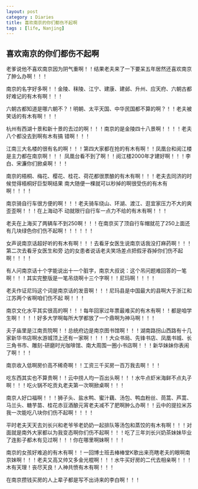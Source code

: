 ```yaml
---
layout: post
category : Diaries
title: 喜欢南京的你们都伤不起啊
tags : [life, Nanjing]
---
```


## 喜欢南京的你们都伤不起啊 ##

老爹说他不喜欢南京因为阴气重啊！！结果老夫来了一下要呆五年居然还喜欢南京了肿么办啊！！！

南京的名字好多啊！！金陵、秣陵、江宁、建康、建邺、升州、应天府、六朝古都好难记的有木有啊！！！

六朝古都知道是哪六朝不？！明朝、太平天国、中华民国都不算的啊？！！老夫被笑话的有木有啊！！！

杭州有西湖十景和新十景的去过的啊！！！南京的是金陵四十八景啊！！！！老夫八个都没去到啊有木有搞
错啊！！！

江南三大名楼的很有名的啊！！！第四大家都在抢的有木有啊！！凤凰台和阅江楼是主力都在南京啊！！！
凤凰台看不到了啊！！阅江楼2000年才建好啊！！！李白、宋濂你们掀桌啊！！！

南京的梧桐、梅花、樱花、桂花、荷花都很票酿的有木有啊！！！老夫去同济的时候觉得梧桐好巨型啊结果
南大随便一棵就可以秒掉的啊很受伤的有木有啊！！！！

南京骑自行车很方便的啊！！！老夫骑车绕山、环湖、渡江、逛宜家压力不大的爽歪歪啊！！！在上海动不
动就限行自行车一点力不给的有木有啊！！！

老夫在上海买了两辆车不到250啊！！！在南京买了顶自行车帽就花了250上面还有几块绿色你们伤不起啊！！！！！！

女声说南京话超好听的有木有啊！！！去看牙女医生说南京话我没打麻药啊！！！第二次去看牙女医生和旁
边的女患者说话老夫笑场差点把假牙吞掉你们伤不起啊！！！！

有人问南京话十个字能说出十一个脏字，南京大叔说：这个吊问题难回答的一笔啊！！！其实完整版是一笔吊烧啊十三个字啊！！尼玛啊！！！！

老夫作证尼玛这个词是南京话的发音啊！！！尼玛县是中国最大的县啊大于浙江和江苏两个省啊咱们伤不起
啊！！！

南京文化水平其实很高的啊！！！每年回家过年票最难买的有木有啊！！都是咱学生啊！！！！好多大学啊每所大学都放了一个鼎啊为神马啊！！！

夫子庙里是江南贡院啊！！总统府边是南京图书馆啊！！！湖南路拐山西路有十几家新华书店啊水游城顶上还有一家啊！！！！大众书局、先锋书店、凤凰书城、长三角书市、雕刻-研磨时光咖啡馆、南大周围一圈小书店啊！！！新华妹妹你表闹了啊！！！

南京收入低啊房价高不稀奇啊！！工资三千买房一百万我去啊！！！

吃东西其实也不算贵啊！！云中捞人均一百出头啊！！！水牛点虾米海鲜不点丸子啊！！！吃火锅不吃贡丸老夫第一次啊掀桌啊！！！

南京人好口福啊！！！狮子头、盐水鸭、蜜汁藕、汤包、鸭血粉丝、茼蒿、芦蒿、马兰头、糖芋苗、桂花赤豆酒酿元宵老夫减不了肥啊肿么办啊！！云中的提拉米苏我一次能吃八块你们伤不起啊！！！！

平时老夫天天去刘长兴和老爷爷老奶奶一起排队等汤包和蒸饺的有木有啊！！！对面就是南外大家都以为我变态啊你们伤不起啊！！！吃了三年刘长兴奶茶妹妹毕业了连影子都木有见过啊！！！你在哪里啊妹啊！！！

南京的女孩好难追的有木有啊！！一回博士班去棒棒堂K歌出来亮瞎老夫的眼啊南京妹啊！！！老夫又高又帅又多金光棍啊！！！水牛买好房的二代去相亲啊！！！木有天理！丧尽天良！人神共愤有木有啊！！！

在南京攒钱买房的人上辈子都是写不出诗来的李白啊！！！